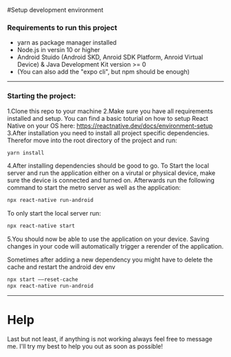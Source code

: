 #Setup development environment

### Requirements to run this project
- yarn as package manager installed
- Node.js in versin 10 or higher
- Android Stuido (Android SKD, Anroid SDK Platform, Anroid Virtual Device) & Java Development Kit version >= 0
- (You can also add the "expo cli", but npm should be enough)

---

### Starting the project: 

1.Clone this repo to your machine
2.Make sure you have all requirements installed and setup. You can find a basic toturial on how to setup React Native on your OS here: https://reactnative.dev/docs/environment-setup
3.After installation you need to install all project specific dependencies. Therefor move into the root directory of the project and run:
```bash
yarn install
```
4.After installing dependencies should be good to go. To Start the local server and run the application either on a virutal or physical device, make sure the device is connected and turned on. Afterwards run the following command to start the metro server as well as the application:
```bash
npx react-native run-android
```
To only start the local server run: 
```bash
npx react-native start
```
5.You should now be able to use the application on your device. Saving changes in your code will automatically trigger a rerender of the application.


Sometimes after adding a new dependency you might have to delete the cache and restart the android dev env
```bash
npx start —–reset-cache
npx react-native run-android
```

---

# Help
Last but not least, if anything is not working always feel free to message me. I'll try my best to help you out as soon as possible!
